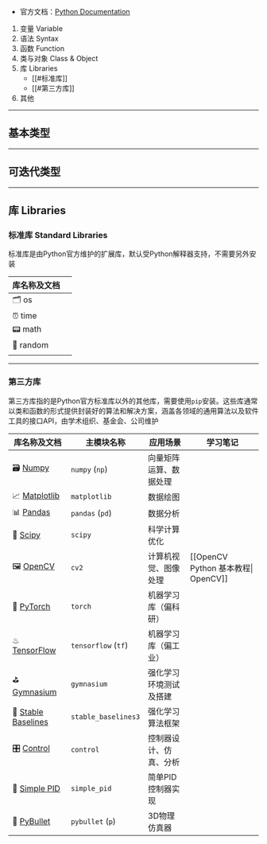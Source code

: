 + 官方文档：[Python Documentation](https://docs.python.org/3/index.html)

1. 变量 Variable
2. 语法 Syntax
3. 函数 Function
4. 类与对象 Class & Object
5. 库 Libraries
	+ [[#标准库]]
	+ [[#第三方库]]
6. 其他

---
## 基本类型 



---
## 可迭代类型




---
## 库 Libraries



### 标准库 Standard Libraries

标准库是由Python官方维护的扩展库，默认受Python解释器支持，不需要另外安装

| 库名称及文档    |     |
| --------- | --- |
| 🗂 os     |     |
| ⏰ time    |     |
| 📟 math   |     |
| 🎰 random |     |
|           |     |



---
### 第三方库

第三方库指的是Python官方标准库以外的其他库，需要使用`pip`安装。这些库通常以类和函数的形式提供封装好的算法和解决方案，涵盖各领域的通用算法以及软件工具的接口API，由学术组织、基金会、公司维护

| 库名称及文档                                                                       | 主模块名称               | 应用场景        | 学习笔记                            |
| ---------------------------------------------------------------------------- | ------------------- | ----------- | ------------------------------- |
| 🗃 [Numpy](https://numpy.org/doc/stable/user/index.html#user)                | `numpy` (`np`)      | 向量矩阵运算、数据处理 |                                 |
| 📈 [Matplotlib](https://matplotlib.org/stable/index.html)                    | `matplotlib`        | 数据绘图        |                                 |
| 📊 [Pandas](https://pandas.pydata.org/docs/user_guide/index.html#user-guide) | `pandas` (`pd`)     | 数据分析        |                                 |
| 🎰 [Scipy](https://docs.scipy.org/doc/scipy/reference/index.html#scipy-api)  | `scipy`             | 科学计算优化      |                                 |
| 🖼 [OpenCV](https://docs.opencv.org/4.x/d6/d00/tutorial_py_root.html)        | `cv2`               | 计算机视觉、图像处理  | [[OpenCV Python 基本教程\| OpenCV]] |
| 🔦 [PyTorch](https://pytorch.org/docs/stable/index.html)                     | `torch`             | 机器学习库（偏科研）  |                                 |
| ♨ [TensorFlow](https://www.tensorflow.org/api_docs/python/tf/all_symbols)    | `tensorflow` (`tf`) | 机器学习库（偏工业）  |                                 |
| ⛳ [Gymnasium](https://gymnasium.farama.org/)                                 | `gymnasium`         | 强化学习环境测试及搭建 |                                 |
| 🏀 [Stable Baselines](https://stable-baselines3.readthedocs.io/en/master/)   | `stable_baselines3` | 强化学习算法框架    |                                 |
| 🎛 [Control](https://python-control.readthedocs.io/en/0.10.1/#)              | `control`           | 控制器设计、仿真、分析 |                                 |
| 🚢 [Simple PID](https://simple-pid.readthedocs.io/en/latest/user_guide.html) | `simple_pid`        | 简单PID控制器实现  |                                 |
| 🔫 [PyBullet](https://pybullet.org/wordpress/index.php/forum-2/)             | `pybullet` (`p`)    | 3D物理仿真器     |                                 |


